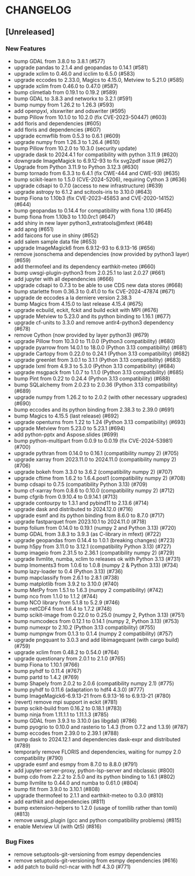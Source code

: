 # CHANGELOG

## [Unreleased]

### New Features

- bump GDAL from 3.8.0 to 3.8.1 (#577)
- upgrade pandas to 2.1.4 and geopandas to 0.14.1 (#581)
- upgrade xclim to 0.46.0 and icclim to 6.5.0 (#583)
- upgrade eccodes to 2.33.0, Magics to 4.15.0, Metview to 5.21.0 (#585)
- upgrade xclim from 0.46.0 to 0.47.0 (#587)
- bump climetlab from 0.19.1 to 0.19.2 (#589)
- bump GDAL to 3.8.3 and networkx to 3.2.1 (#591)
- bump numpy from 1.26.2 to 1.26.3 (#593)
- add openpyxl, xlsxwriter and odswriter (#595)
- bump Pillow from 10.1.0 to 10.2.0 (fix CVE-2023-50447) (#603)
- add floris and dependencies (#605)
- add floris and dependencies (#607)
- upgrade ecmwflib from 0.5.3 to 0.6.1 (#609)
- upgrade numpy from 1.26.3 to 1.26.4 (#610)
- bump Pillow from 10.2.0 to 10.3.0 (security update)
- upgrade dask to 2024.4.1 for compatibility with python 3.11.9 (#620)
- downgrade ImageMagick to 6.9.12-93 to fix svg2pdf issue (#627)
- Upgrade from Python 3.11.9 to Python 3.12.3 (#630)
- bump tornado from 6.3.3 to 6.4.1 (fix CWE-444 and CWE-93) (#635)
- bump scikit-learn to 1.5.0 (CVE-2024-5206), requiring Cython 3 (#636)
- upgrade cdsapi to 0.7.0 (access to new infrastructure) (#639)
- upgrade astropy to 6.1.2 and scitools-iris to 3.10.0 (#643)
- bump Fiona to 1.10b3 (fix CVE-2023-45853 and CVE-2020-14152) (#644)
- bump geopandas to 0.14.4 for compatibility with fiona 1.10 (#645)
- bump fiona from 1.10b3 to 1.10.0rc1 (#647)
- add shiny in new layer python3_extratools@mfext (#648)
- add apng (#651)
- add faicons for use in shiny (#652)
- add salem sample data file (#653)
- upgrade ImageMagick6 from 6.9.12-93 to 6.9.13-16 (#656)
- remove jsonschema and dependencies (now provided by python3 layer) (#659)
- add thermofeel and its dependency earthkit-meteo (#660)
- bump uwsgi-plugin-python3 from 2.0.25.1 to last 2.0.27 (#661)
- add jupyter with all dependencies (#666)
- upgrade cdsapi to 0.7.3 to be able to use CDS new data stores (#668)
- bump starlette from 0.36.3 to 0.41.0 to fix CVE-2024-47874 (#671)
- upgrade de eccodes a la derniere version 2.38.3
- bump Magics from 4.15.0 to last release 4.15.4 (#675)
- upgrade ecbuild, eckit, fckit and build eckit with MPI (#676)
- upgrade Metview to 5.23.0 and its python binding to 1.16.1 (#677)
- upgrade cf-units to 3.3.0 and remove antlr4-python3 dependency (#678)
- remove Cython (now provided by layer python3) (#679)
- upgrade Pillow from 10.3.0 to 11.0.0 (Python3 compatibility) (#680)
- upgrade pyarrow from 14.0.1 to 18.0.0 (Python 3.13 compatibility) (#681)
- upgrade Cartopy from 0.22.0 to 0.24.1 (Python 3.13 compatibility) (#682)
- upgrade greenlet from 3.0.1 to 3.1.1 (Python 3.13 compatibility) (#683)
- upgrade lxml from 4.9.3 to 5.3.0 (Python 3.13 compatibility) (#684)
- upgrade msgpack from 1.0.7 to 1.1.0 (Python 3.13 compatibility) (#685)
- bump Pint from 0.22 to 0.24.4 (Python 3.13 compatibility) (#688)
- bump SQLalchemy from 2.0.23 to 2.0.36 (Python 3.13 compatibility) (#689)
- upgrade numpy from 1.26.2 to to 2.0.2 (with other necessary upgrades) (#690)
- bump eccodes and its python binding from 2.38.3 to 2.39.0 (#691)
- bump Magics to 4.15.5 (last release) (#692)
- upgrade openturns from 1.22 to 1.24 (Python 3.13 compatibility) (#693)
- upgrade Metview from 5.23.0 to 5.23.1 (#694)
- add python-pptx and Aspose.slides (#699)
- bump python-multipart from 0.0.9 to 0.0.19 (fix CVE-2024-53981) (#700)
- upgrade pythran from 0.14.0 to 0.16.1 (compatibility numpy 2) (#705)
- upgrade xarray from 2023.11.0 to 2024.11.0 (compatibility numpy 2) (#706)
- upgrade bokeh from 3.3.0 to 3.6.2 (compatibility numpy 2) (#707)
- upgrade cftime from 1.6.2 to 1.6.4.post1 (compatibility numpy 2) (#708)
- bump cdsapi to 0.7.5 (compatibility Python 3.13) (#709)
- bump cf-xarray from 0.8.6 to 0.10.0 (compatibility numpy 2) (#712)
- bump cfgrib from 0.9.10.4 to 0.9.14.1 (#713)
- upgrade contourpy to 1.3.1 and pybind11 to 2.13.6 (#714)
- upgrade dask and distributed to 2024.12.0 (#716)
- upgrade esmf and its python binding from 8.6.0 to 8.7.0 (#717)
- upgrade fastparquet from 2023.10.1 to 2024.11.0 (#718)
- bump folium from 0.14.0 to 0.19.1 (numpy 2 and Python 3.13) (#720)
- bump GDAL from 3.8.3 to 3.9.3 (as C-library in mfext) (#722)
- upgrade geopandas from 0.14.4 to 1.0.1 (breaking changes) (#723)
- bump h5py from 3.11.0 to 3.12.1 (compatibility Python 3.13) (#727)
- bump imageio from 2.31.5 to 2.36.1 (compatibility numpy 2) (#729)
- upgrade llvmlite, numba, xclim to releases ok with Python 3.13 (#731)
- bump lmoments3 from 1.0.6 to 1.0.8 (numpy 2 & Python 3.13) (#734)
- bump lazy-loader to 0.4 (Python 3.13) (#736)
- bump mapclassify from 2.6.1 to 2.8.1 (#738)
- bump matplotlib from 3.9.2 to 3.10.0 (#740)
- bump MetPy from 1.5.1 to 1.6.3 (numpy 2 compatibility) (#742)
- bump nco from 1.1.0 to 1.1.2 (#744)
- bump NCO library from 5.1.8 to 5.2.9 (#746)
- bump netCDF4 from 1.6.4 to 1.7.2 (#748)
- bump scikit-image from 0.22.0 to 0.25.0 (numpy 2, Python 3.13) (#751)
- bump numcodecs from 0.12.1 to 0.14.1 (numpy 2, Python 3.13) (#753)
- bump numexpr to 2.10.2 (Python 3.13 compatibility) (#755)
- bump numpngw from 0.1.3 to 0.1.4 (numpy 2 compatibility) (#757)
- upgrade pngquant to 3.0.3 and add libimagequant (with cargo build) (#759)
- upgrade xclim from 0.48.2 to 0.54.0 (#764)
- upgrade questionary from 2.0.1 to 2.1.0 (#765)
- bump Fiona to 1.10.1 (#766)
- bump pyhdf to 0.11.4 (#767)
- bump partd to 1.4.2 (#769)
- bump Shapely from 2.0.2 to 2.0.6 (compatibility numpy 2.1) (#775)
- bump pyhdf to 0.11.6 (adaptation to hdf4 4.3.0) (#777)
- bump ImageMagick6-6.9.13-21 from 6.9.13-16 to 6.9.13-21 (#780)
- (revert) remove mpi support in eckit (#781)
- bump scikit-build from 0.16.2 to 0.18.1 (#783)
- bump ninja from 1.11.1.1 to 1.11.1.3 (#785)
- bump GDAL from 3.9.3 to 3.10.0 (as libgdal) (#786)
- bump pyogrio to 0.10.0 and rasterio to 1.4.3 (from 0.7.2 and 1.3.9) (#787)
- bump eccodes from 2.39.0 to 2.39.1 (#788)
- bump dask to 2024.12.1 and dependencies dask-expr and distributed (#789)
- temporarly remove FLORIS and dependencies, waiting for numpy 2.0 compatibility (#790)
- upgrade esmf and esmpy from 8.7.0 to 8.8.0 (#791)
- add jupyter-server-proxy, python-lsp-server and nbclassic (#800)
- bump cdo from 2.2.2 to 2.5.0 and its python binding to 1.6.1 (#802)
- bump llvmlite to 0.44.0 and numba to 0.61.0 (#804)
- bump flit from 3.9.0 to 3.10.1 (#808)
- upgrade thermofeel to 2.1.1 and earthkit-meteo to 0.3.0 (#810)
- add earthkit and dependencies (#811)
- bump extension-helpers to 1.2.0 (usage of tomllib rather than tomli) (#813)
- remove uwsgi_plugin (gcc and python compatibility problems) (#815)
- enable Metview UI (with Qt5) (#816)

### Bug Fixes

- remove setuptools-git-versioning from esmpy dependencies
- remove setuptools-git-versioning from esmpy dependencies (#616)
- add patch to build ncl-ncar with hdf 4.3.0 (#771)


